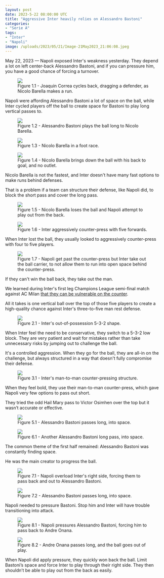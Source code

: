 ```yaml
---
layout: post
date: 2023-5-22 08:00:00 UTC
title: "Aggressive Inter heavily relies on Alessandro Bastoni"
categories: 
- "Serie A"
tags: 
- "Inter"
- "Napoli"
image: /uploads/2023/05/21/Image-21May2023_21:06:08.jpeg
--- 
```


May 22, 2023 — Napoli exposed Inter's weakness yesterday. They depend a lot on left center-back Alessandro Bastoni, and if you can pressure him, you have a good chance of forcing a turnover.

<!---more--->

<figure>
    <img src="https://i.imgur.com/UZpao1j.jpg">
    <figcaption>Figure 1.1 - Joaquin Correa cycles back, dragging a defender, as Nicolo Barella makes a run.</figcaption>
</figure> 

Napoli were affording Alessandro Bastoni a lot of space on the ball, while Inter cycled players off the ball to create space for Bastoni to play long vertical passes to.

<figure>
    <img src="https://tacticsjournal.com/uploads/2023/05/21/Image-21May2023_21:21:02.jpeg">
    <figcaption>Figure 1.2 - Alessandro Bastoni plays the ball long to Nicolo Barella.</figcaption>
</figure> 

<figure>
    <img src="https://tacticsjournal.com/uploads/2023/05/21/Image-21May2023_21:06:29.jpeg">
    <figcaption>Figure 1.3 - Nicolo Barella in a foot race.</figcaption>
</figure> 

<figure>
    <img src="https://tacticsjournal.com/uploads/2023/05/21/Image-21May2023_21:06:40.jpeg">
    <figcaption>Figure 1.4 - Nicolo Barella brings down the ball with his back to goal, and no outlet.</figcaption>
</figure> 

Nicolo Barella is not the fastest, and Inter doesn't have many fast options to make runs behind defenses. 

That is a problem if a team can structure their defense, like Napoli did, to block the short pass and cover the long pass. 

<figure>
    <img src="https://tacticsjournal.com/uploads/2023/05/21/Image-21May2023_21:06:51.jpeg">
    <figcaption>Figure 1.5 - Nicolo Barella loses the ball and Napoli attempt to play out from the back.</figcaption>
</figure> 

<figure>
    <img src="https://tacticsjournal.com/uploads/2023/05/21/Image-21May2023_21:07:01.jpeg">
    <figcaption>Figure 1.6 - Inter aggressively counter-press with five forwards.</figcaption>
</figure> 

When Inter lost the ball, they usually looked to aggressively counter-press with four to five players.

<figure>
    <img src="https://tacticsjournal.com/uploads/2023/05/21/Image-21May2023_21:07:13.jpeg">
    <figcaption>Figure 1.7 - Napoli get past the counter-press but Inter take out the ball carrier, to not allow them to run into open space behind the counter-press.</figcaption>
</figure> 

If they can't win the ball back, they take out the man. 

We learned during Inter's first leg Champions League semi-final match against AC Milan [that they can be vulnerable on the counter](https://tacticsjournal.com/AC-Milan-tries-to-take-advantage-of-Inter-aggressiveness-with-verticality/). 

All it takes is one vertical ball over the top of those five players to create a high-quality chance against Inter's three-to-five man rest defense. 

<figure>
    <img src="https://tacticsjournal.com/uploads/2023/05/21/Image-21May2023_21:07:42.jpeg">
    <figcaption>Figure 2.1 - Inter's out-of-possession 5-3-2 shape.</figcaption>
</figure> 

When Inter feel the need to be conservative, they switch to a 5-3-2 low block. They are very patient and wait for mistakes rather than take unnecessary risks by jumping out to challenge the ball. 

It's a controlled aggression. When they go for the ball, they are all-in on the challenge, but always structured in a way that doesn't fully compromise their defense.

<figure>
    <img src="https://tacticsjournal.com/uploads/2023/05/21/Image-21May2023_21:08:06.jpeg">
    <figcaption>Figure 3.1 - Inter's man-to-man counter-pressing structure.</figcaption>
</figure> 

When they feel bold, they use their man-to-man counter-press, which gave Napoli very few options to pass out short. 

They tried the odd Hail Mary pass to Victor Osimhen over the top but it wasn’t accurate or effective. 

<figure>
    <img src="https://tacticsjournal.com/uploads/2023/05/21/Image-21May2023_21:08:35.jpeg">
    <figcaption>Figure 5.1 - Alessandro Bastoni passes long, into space.</figcaption>
</figure> 

<figure>
    <img src="https://tacticsjournal.com/uploads/2023/05/21/Image-21May2023_21:08:51.jpeg">
    <figcaption>Figure 6.1 - Another Alessandro Bastoni long pass, into space.</figcaption>
</figure> 

The common theme of the first half remained: Alessandro Bastoni was constantly finding space. 

He was the main creator to progress the ball. 

<figure>
    <img src="https://tacticsjournal.com/uploads/2023/05/21/Image-21May2023_21:09:05.jpeg">
    <figcaption>Figure 7.1 - Napoli overload Inter's right side, forcing them to pass back and out to Alessandro Bastoni.</figcaption>
</figure> 

<figure>
    <img src="https://tacticsjournal.com/uploads/2023/05/21/Image-21May2023_21:09:23.jpeg">
    <figcaption>Figure 7.2 - Alessandro Bastoni passes long, into space.</figcaption>
</figure> 

Napoli needed to pressure Bastoni. Stop him and Inter will have trouble transitioning into attack. 

<figure>
    <img src="https://tacticsjournal.com/uploads/2023/05/21/Image-21May2023_21:10:39.jpeg">
    <figcaption>Figure 8.1 - Napoli pressures Alessandro Bastoni, forcing him to pass back to Andre Onana.</figcaption>
</figure> 

<figure>
    <img src="https://tacticsjournal.com/uploads/2023/05/21/Image-21May2023_21:10:49.jpeg">
    <figcaption>Figure 8.2 - Andre Onana passes long, and the ball goes out of play.</figcaption>
</figure> 

When Napoli did apply pressure, they quickly won back the ball. Limit Bastoni’s space and force Inter to play through their right side. They then shouldn’t be able to play out from the back as easily. 
